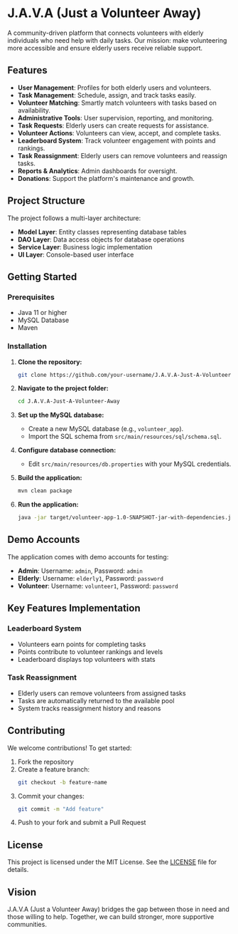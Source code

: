 # J.A.V.A (Just a Volunteer Away)

A community-driven platform that connects volunteers with elderly individuals who need help with daily tasks.
Our mission: make volunteering more accessible and ensure elderly users receive reliable support.

## Features

- **User Management**: Profiles for both elderly users and volunteers.
- **Task Management**: Schedule, assign, and track tasks easily.
- **Volunteer Matching**: Smartly match volunteers with tasks based on availability.
- **Administrative Tools**: User supervision, reporting, and monitoring.
- **Task Requests**: Elderly users can create requests for assistance.
- **Volunteer Actions**: Volunteers can view, accept, and complete tasks.
- **Leaderboard System**: Track volunteer engagement with points and rankings.
- **Task Reassignment**: Elderly users can remove volunteers and reassign tasks.
- **Reports & Analytics**: Admin dashboards for oversight.
- **Donations**: Support the platform's maintenance and growth.

## Project Structure

The project follows a multi-layer architecture:

- **Model Layer**: Entity classes representing database tables
- **DAO Layer**: Data access objects for database operations
- **Service Layer**: Business logic implementation
- **UI Layer**: Console-based user interface

## Getting Started

### Prerequisites

- Java 11 or higher
- MySQL Database
- Maven

### Installation

1. **Clone the repository:**

   ```sh
   git clone https://github.com/your-username/J.A.V.A-Just-A-Volunteer-Away.git
   ```

2. **Navigate to the project folder:**

   ```sh
   cd J.A.V.A-Just-A-Volunteer-Away
   ```

3. **Set up the MySQL database:**

   - Create a new MySQL database (e.g., `volunteer_app`).
   - Import the SQL schema from `src/main/resources/sql/schema.sql`.

4. **Configure database connection:**

   - Edit `src/main/resources/db.properties` with your MySQL credentials.

5. **Build the application:**

   ```sh
   mvn clean package
   ```

6. **Run the application:**

   ```sh
   java -jar target/volunteer-app-1.0-SNAPSHOT-jar-with-dependencies.jar
   ```

## Demo Accounts

The application comes with demo accounts for testing:

- **Admin**: Username: `admin`, Password: `admin`
- **Elderly**: Username: `elderly1`, Password: `password`
- **Volunteer**: Username: `volunteer1`, Password: `password`

## Key Features Implementation

### Leaderboard System

- Volunteers earn points for completing tasks
- Points contribute to volunteer rankings and levels
- Leaderboard displays top volunteers with stats

### Task Reassignment

- Elderly users can remove volunteers from assigned tasks
- Tasks are automatically returned to the available pool
- System tracks reassignment history and reasons

## Contributing

We welcome contributions! To get started:

1. Fork the repository
2. Create a feature branch:
   ```sh
   git checkout -b feature-name
   ```
3. Commit your changes:
   ```sh
   git commit -m "Add feature"
   ```
4. Push to your fork and submit a Pull Request

## License

This project is licensed under the MIT License. See the [LICENSE](LICENSE) file for details.

## Vision

J.A.V.A (Just a Volunteer Away) bridges the gap between those in need and those willing to help.
Together, we can build stronger, more supportive communities.
